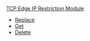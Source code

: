 <!-- Code generated for API Clients. DO NOT EDIT. -->

[TCP Edge IP Restriction Module](#api-tcp-edge-ip-restriction-module)

- [Replace](#api-tcp-edge-ip-restriction-module-replace)
- [Get](#api-tcp-edge-ip-restriction-module-get)
- [Delete](#api-tcp-edge-ip-restriction-module-delete)
